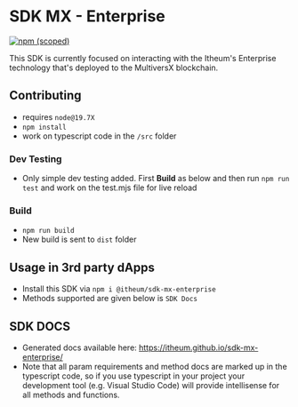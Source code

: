 # SDK MX - Enterprise

[![npm (scoped)](https://img.shields.io/npm/v/@itheum/sdk-mx-enterprise?style=for-the-badge)](https://www.npmjs.com/package/@itheum/sdk-mx-enterprise)

This SDK is currently focused on interacting with the Itheum's Enterprise technology that's deployed to the MultiversX blockchain.

## Contributing

- requires `node@19.7X`
- `npm install`
- work on typescript code in the `/src` folder

### Dev Testing

- Only simple dev testing added. First **Build** as below and then run `npm run test` and work on the test.mjs file for live reload

### Build

- `npm run build`
- New build is sent to `dist` folder

## Usage in 3rd party dApps

- Install this SDK via `npm i @itheum/sdk-mx-enterprise`
- Methods supported are given below is `SDK Docs`

## SDK DOCS

- Generated docs available here: https://itheum.github.io/sdk-mx-enterprise/
- Note that all param requirements and method docs are marked up in the typescript code, so if you use typescript in your project your development tool (e.g. Visual Studio Code) will provide intellisense for all methods and functions.
